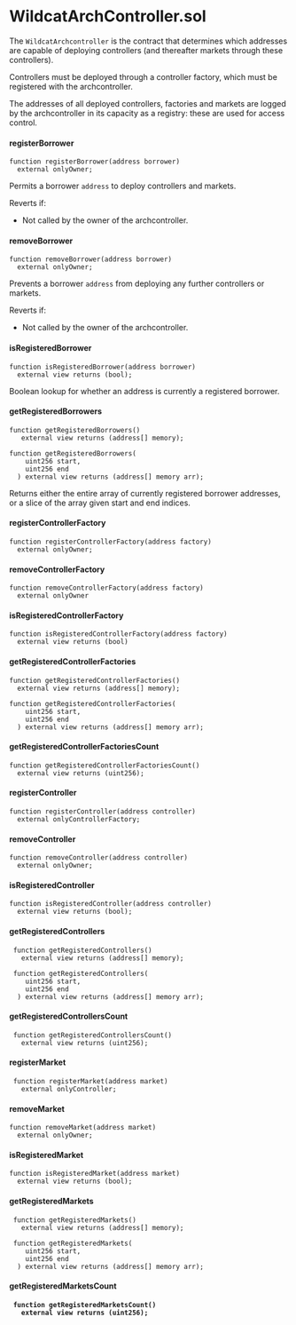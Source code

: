 # WildcatArchController.sol

The `WildcatArchcontroller` is the contract that determines which addresses are capable of deploying controllers (and thereafter markets through these controllers).&#x20;

Controllers must be deployed through a controller factory, which must be registered with the archcontroller.

The addresses of all deployed controllers, factories and markets are logged by the archcontroller in its capacity as a registry: these are used for access control.&#x20;

#### registerBorrower

```solidity
function registerBorrower(address borrower)
  external onlyOwner;
```

Permits a borrower `address` to deploy controllers and markets.

Reverts if:

* Not called by the owner of the archcontroller.

#### removeBorrower

```solidity
function removeBorrower(address borrower)
  external onlyOwner; 
```

Prevents a borrower `address` from deploying any further controllers or markets.

Reverts if:

* Not called by the owner of the archcontroller.

#### isRegisteredBorrower

```solidity
function isRegisteredBorrower(address borrower)
  external view returns (bool);
```

Boolean lookup for whether an address is currently a registered borrower.

#### getRegisteredBorrowers

```solidity
function getRegisteredBorrowers() 
   external view returns (address[] memory);

function getRegisteredBorrowers(
    uint256 start,
    uint256 end
  ) external view returns (address[] memory arr);
```

Returns either the entire array of currently registered borrower addresses, or a slice of the array given start and end indices.

#### registerControllerFactory

```solidity
function registerControllerFactory(address factory)
  external onlyOwner;
```



#### removeControllerFactory

```solidity
function removeControllerFactory(address factory)
  external onlyOwner
```



#### isRegisteredControllerFactory

```solidity
function isRegisteredControllerFactory(address factory)
  external view returns (bool)
```



#### getRegisteredControllerFactories

```solidity
function getRegisteredControllerFactories()
  external view returns (address[] memory);
  
function getRegisteredControllerFactories(
    uint256 start,
    uint256 end
  ) external view returns (address[] memory arr);
```



#### getRegisteredControllerFactoriesCount

```solidity
function getRegisteredControllerFactoriesCount()
  external view returns (uint256);
```



#### registerController

```solidity
function registerController(address controller)
  external onlyControllerFactory;
```



#### removeController

```solidity
function removeController(address controller)
  external onlyOwner;
```



#### isRegisteredController

```solidity
function isRegisteredController(address controller)
  external view returns (bool);
```



#### getRegisteredControllers

```solidity
 function getRegisteredControllers()
   external view returns (address[] memory);
   
 function getRegisteredControllers(
    uint256 start,
    uint256 end
  ) external view returns (address[] memory arr);
```



#### getRegisteredControllersCount

```solidity
 function getRegisteredControllersCount()
   external view returns (uint256);
```



#### registerMarket

```solidity
 function registerMarket(address market)
   external onlyController;
```



#### removeMarket

```solidity
function removeMarket(address market)
  external onlyOwner;
```



#### isRegisteredMarket

```solidity
function isRegisteredMarket(address market)
  external view returns (bool);
```



#### getRegisteredMarkets

```solidity
 function getRegisteredMarkets()
   external view returns (address[] memory);
 
 function getRegisteredMarkets(
    uint256 start,
    uint256 end
  ) external view returns (address[] memory arr);
```



#### getRegisteredMarketsCount

<pre class="language-solidity"><code class="lang-solidity"><strong> function getRegisteredMarketsCount()
</strong><strong>   external view returns (uint256);
</strong></code></pre>

